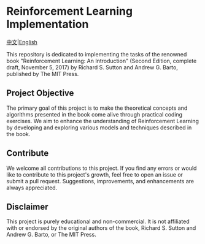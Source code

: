 # Reinforcement Learning Implementation

[中文](README.md)|[English](README.en.md)

This repository is dedicated to implementing the tasks of the renowned book "Reinforcement Learning: An Introduction" (Second Edition, complete draft, November 5, 2017) by Richard S. Sutton and Andrew G. Barto, published by The MIT Press.

## Project Objective

The primary goal of this project is to make the theoretical concepts and algorithms presented in the book come alive through practical coding exercises. We aim to enhance the understanding of Reinforcement Learning by developing and exploring various models and techniques described in the book.

## Contribute

We welcome all contributions to this project. If you find any errors or would like to contribute to this project's growth, feel free to open an issue or submit a pull request. Suggestions, improvements, and enhancements are always appreciated. 

## Disclaimer

This project is purely educational and non-commercial. It is not affiliated with or endorsed by the original authors of the book, Richard S. Sutton and Andrew G. Barto, or The MIT Press.
